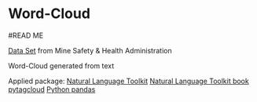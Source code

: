 Word-Cloud
==========
#READ ME

[Data Set](http://www.msha.gov/OpenGovernmentData/OGIMSHA.asp) from Mine Safety & Health Administration


Word-Cloud generated from text

Applied package:
[Natural Language Toolkit](http://www.nltk.org/)
[Natural Language Toolkit book](http://www.nltk.org/book/)
[pytagcloud](https://pypi.python.org/pypi/pytagcloud)
[Python pandas](http://pandas.pydata.org/)
